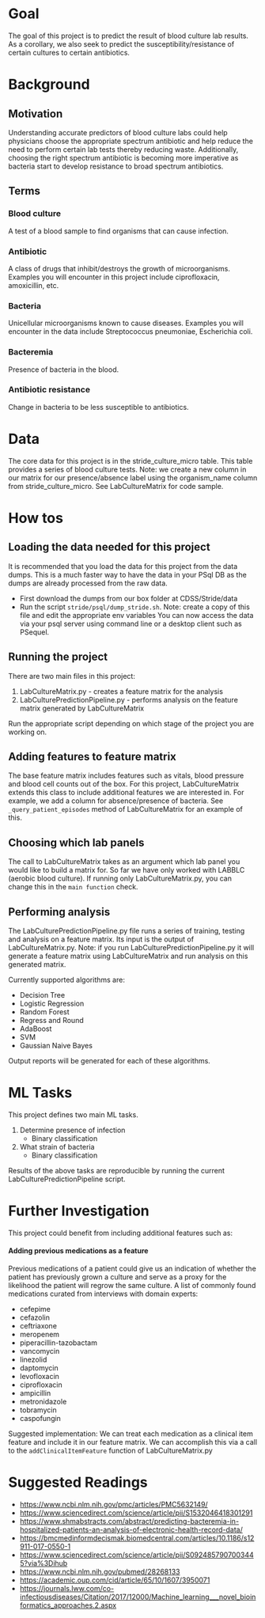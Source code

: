 # Goal

The goal of this project is to predict the result of blood culture lab results. As a corollary,
we also seek to predict the susceptibility/resistance of certain cultures to certain antibiotics.

# Background
## Motivation

Understanding accurate predictors of blood culture labs could help physicians choose the appropriate
spectrum antibiotic and help reduce the need to perform certain lab tests thereby reducing waste. 
Additionally, choosing the right spectrum antibiotic is becoming more imperative as bacteria start to 
develop resistance to broad spectrum antibiotics.

## Terms

### Blood culture
A test of a blood sample to find organisms that can cause infection.

### Antibiotic
A class of drugs that inhibit/destroys the growth of microorganisms. Examples you will encounter in this project include ciprofloxacin, amoxicillin, etc.

### Bacteria
Unicellular microorganisms known to cause diseases. Examples you will encounter in the data include Streptococcus pneumoniae, Escherichia coli.

### Bacteremia
Presence of bacteria in the blood.

### Antibiotic resistance
Change in bacteria to be less susceptible to antibiotics.


# Data
The core data for this project is in the stride_culture_micro table. This table provides a series of blood
culture tests.
Note: we create a new column in our matrix for our presence/absence label  using
the organism_name column from stride_culture_micro. See LabCultureMatrix for code sample.

# How tos
## Loading the data needed for this project
It is recommended that you load the data for this project from the data dumps. This is a much faster way to
have the data in your PSql DB as the dumps are already processed from the raw data.
- First download the dumps from our box folder at CDSS/Stride/data
- Run the script `stride/psql/dump_stride.sh`. Note: create a copy of this file and edit the appropriate env variables
You can now access the data via your psql server using command line or a desktop client such as PSequel.

## Running the project
There are two main files in this project:
1. LabCultureMatrix.py - creates a feature matrix for the analysis
2. LabCulturePredictionPipeline.py - performs analysis on the feature matrix generated by LabCultureMatrix

Run the appropriate script depending on which stage of the project you are working on.

## Adding features to feature matrix
The base feature matrix includes features such as vitals, blood pressure and blood cell counts out of the box.
For this project, LabCultureMatrix extends this class to include additional features we are interested in. 
For example, we add a column for absence/presence of bacteria.
See `_query_patient_episodes` method of LabCultureMatrix for an example of this.

## Choosing which lab panels
The call to LabCultureMatrix takes as an argument which lab panel you would like to build a matrix for. So far
we have only worked with LABBLC (aerobic blood culture). If running only LabCultureMatrix.py, you can change this
in the `main function` check.

## Performing analysis
The LabCulturePredictionPipeline.py file runs a series of training, testing and analysis on a feature matrix.
Its input is the output of LabCultureMatrix.py. Note: if you run LabCulturePredictionPipeline.py it will generate
a feature matrix using LabCultureMatrix and run analysis on this generated matrix.

Currently supported algorithms are:
- Decision Tree
- Logistic Regression
- Random Forest
- Regress and Round
- AdaBoost
- SVM
- Gaussian Naive Bayes

Output reports will be generated for each of these algorithms.


# ML Tasks
This project defines two main ML tasks.
1. Determine presence of infection
    * Binary classification
2. What strain of bacteria
    * Binary classification

Results of the above tasks are reproducible by running the current LabCulturePredictionPipeline script.


# Further Investigation
This project could benefit from including additional features such as:

#### Adding previous medications as a feature
Previous medications of a patient could give us an indication of whether the patient has previously
grown a culture and serve as a proxy for the likelihood the patient will regrow the same culture.
A list of commonly found medications curated from interviews with domain experts:
   - cefepime
   - cefazolin
   - ceftriaxone
   - meropenem
   - piperacillin-tazobactam
   - vancomycin 
   - linezolid
   - daptomycin
   - levofloxacin
   - ciprofloxacin
   - ampicillin
   - metronidazole
   - tobramycin
   - caspofungin
   
Suggested implementation: We can treat each medication as a clinical item feature and include it in our
feature matrix. We can accomplish this via a call to the `addClinicalItemFeature` function of LabCultureMatrix.py


# Suggested Readings
* https://www.ncbi.nlm.nih.gov/pmc/articles/PMC5632149/
* https://www.sciencedirect.com/science/article/pii/S1532046418301291
* https://www.shmabstracts.com/abstract/predicting-bacteremia-in-hospitalized-patients-an-analysis-of-electronic-health-record-data/
* https://bmcmedinformdecismak.biomedcentral.com/articles/10.1186/s12911-017-0550-1
* https://www.sciencedirect.com/science/article/pii/S0924857907003445?via%3Dihub
* https://www.ncbi.nlm.nih.gov/pubmed/28268133
* https://academic.oup.com/cid/article/65/10/1607/3950071
* https://journals.lww.com/co-infectiousdiseases/Citation/2017/12000/Machine_learning___novel_bioinformatics_approaches.2.aspx
